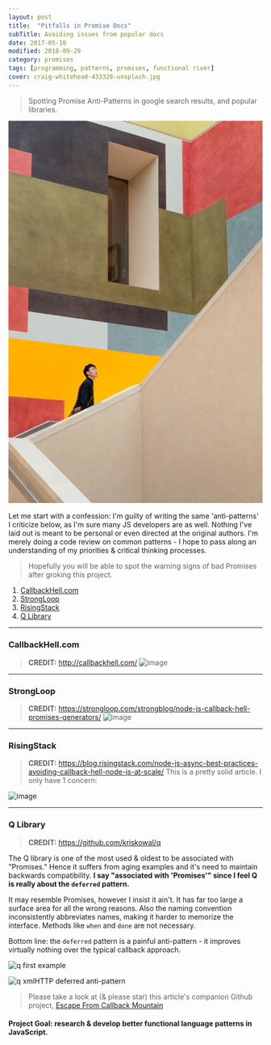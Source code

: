 ```yaml
---
layout: post
title:  "Pitfalls in Promise Docs"
subTitle: Avoiding issues from popular docs
date: 2017-05-10
modified: 2018-09-29
category: promises
tags: [programming, patterns, promises, functional river]
cover: craig-whitehead-433328-unsplash.jpg
---
```


> Spotting Promise Anti-Patterns in google search results, and popular libraries.

![craig-whitehead-433328-unsplash.jpg](craig-whitehead-433328-unsplash.jpg)

Let me start with a confession: I'm guilty of writing the same 'anti-patterns' I criticize below, as I'm sure many JS developers are as well. Nothing I've laid out is meant to be personal or even directed at the original authors. I'm merely doing a code review on common patterns - I hope to pass along an understanding of my priorities & critical thinking processes.

> Hopefully you will be able to spot the warning signs of bad Promises after groking this project.

1. [CallbackHell.com](#callbackhellcom)
1. [StrongLoop](#strongloop)
1. [RisingStack](#risingstack)
1. [Q Library](#qlibrary)

--------------------------
### CallbackHell.com
> **CREDIT:** http://callbackhell.com/
![image](https://cloud.githubusercontent.com/assets/397632/25830910/97f8394c-341d-11e7-8eb3-46a13a085b83.png)

----------------------
### StrongLoop
> **CREDIT:** https://strongloop.com/strongblog/node-js-callback-hell-promises-generators/
![image](https://cloud.githubusercontent.com/assets/397632/25831443/5dbb15fc-3421-11e7-96d6-0e37bdaafc1c.png)


----------------
### RisingStack
> **CREDIT:** https://blog.risingstack.com/node-js-async-best-practices-avoiding-callback-hell-node-js-at-scale/
This is a pretty solid article. I only have 1 concern:

![image](https://cloud.githubusercontent.com/assets/397632/25830851/2eea5548-341d-11e7-946d-05f4cfc692d5.png)

------------------------
### Q Library
> **CREDIT:** https://github.com/kriskowal/q

The Q library is one of the most used & oldest to be associated with "Promises." Hence it suffers from aging examples and it's need to maintain backwards compatibility.
**I say "associated with 'Promises'" since I feel Q is really about the `deferred` pattern.**

It may resemble Promises, however I insist it ain't. It has far too large a surface area for all the wrong reasons. Also the naming convention inconsistently abbreviates names, making it harder to memorize the interface. Methods like `when` and `done` are not necessary.

Bottom line: the `deferred` pattern is a painful anti-pattern - it improves virtually nothing over the typical callback approach.

![q first example](https://cloud.githubusercontent.com/assets/397632/25921328/3dd1bbf2-3592-11e7-91db-ec90f7044f9d.png)

![q xmlHTTP deferred anti-pattern](https://cloud.githubusercontent.com/assets/397632/25920616/c7d807fa-358f-11e7-98c7-d77781672656.png)


> Please take a look at (& please star) this article's companion Github project, [Escape From Callback Mountain](https://github.com/justsml/escape-from-callback-mountain)
#### Project Goal: research & develop better functional language patterns in JavaScript.

